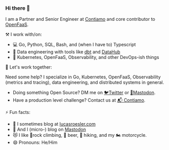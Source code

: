 ### Hi there 👋

I am a Partner and Senior Engineer at [Contiamo](https://contiamo.com) and core contributor to [OpenFaaS](https://www.openfaas.com).

⚒ I work with/on:
  - 💻 Go, Python, SQL, Bash, and (when I have to) Typescript 
  - 🧮 Data engineering with tools like [dbt](https://github.com/dbt-labs) and [DataHub](https://github.com/datahub-project/datahub)
  - 🔌 Kubernetes, OpenFaaS, Observability, and other DevOps-ish things

🤝 Let's work together:

Need some help? I specialize in Go, Kubernetes, OpenFaaS, Observability (metrics and tracing), data engineering, and distributed systems in general.
  - Doing something Open Source? DM me on [🐦Twitter](https://twitter.com/theaxer) or <a rel="me" href="https://floss.social/@theaxer">🦣Mastodon</a>.
  - Have a production level challenge? Contact us at [📬 Contiamo](mailto:info@contiamo.com).
  

⚡ Fun facts:
  - 📜 I sometimes blog at [lucasroesler.com](https://lucasroesler.com/posts/)
  - 🦣 And I (micro-) blog on <a rel="me" href="https://floss.social/@theaxer">Mastodon</a>
  - 😻 I like 🧗rock climbing, 🍻 beer, 🥾 hiking, and my 🏍 motorcycle.
  - 😄 Pronouns: He/Him


<!--
**LucasRoesler/LucasRoesler** is a ✨ _special_ ✨ repository because its `README.md` (this file) appears on your GitHub profile.

Here are some ideas to get you started:

- 🔭 I’m currently working on ...
- 🌱 I’m currently learning ...
- 👯 I’m looking to collaborate on ...
- 🤔 I’m looking for help with ...
- 💬 Ask me about ...
- 📫 How to reach me: ...
- 😄 Pronouns: ...
- ⚡ Fun fact: ...
https://unicode.org/emoji/charts/full-emoji-list.html
-->
